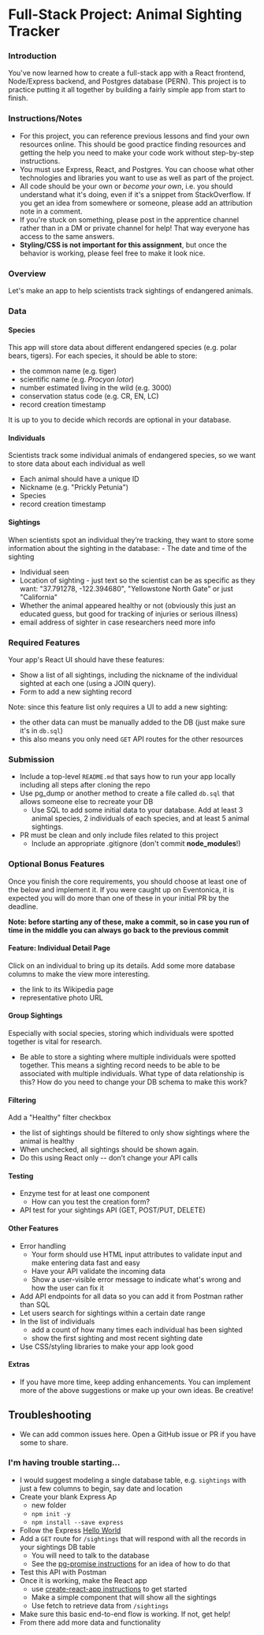 # Full-Stack Project: Animal Sighting Tracker

### Introduction
You've now learned how to create a full-stack app with a React frontend, Node/Express backend, and Postgres database (PERN). This project is to practice putting it all together by building a fairly simple app from start to finish.

### Instructions/Notes
- For this project, you can reference previous lessons and find your own resources online. This should be good practice finding resources and getting the help you need to make your code work without step-by-step instructions.
- You must use Express, React, and Postgres. You can choose what other technologies and libraries you want to use as well as part of the project.
- All code should be your own or _become your own_, i.e. you should understand what it's doing, even if it's a snippet from StackOverflow. If you get an idea from somewhere or someone, please add an attribution note in a comment.
- If you're stuck on something, please post in the apprentice channel rather than in a DM or private channel for help! That way everyone has access to the same answers.
- **Styling/CSS is not important for this assignment**, but once the behavior is working, please feel free to make it look nice.

### Overview
Let's make an app to help scientists track sightings of endangered animals. 

### Data

#### Species
This app will store data about different endangered species (e.g. polar bears, tigers). For each species, it should be able to store:
- the common name (e.g. tiger)
- scientific name (e.g. _Procyon lotor_)
- number estimated living in the wild (e.g. 3000)
- conservation status code (e.g. CR, EN, LC) 
- record creation timestamp

It is up to you to decide which records are optional in your database.

#### Individuals
Scientists track some individual animals of endangered species, so we want to store data about each individual as well
- Each animal should have a unique ID
- Nickname (e.g. "Prickly Petunia")
- Species
- record creation timestamp

#### Sightings
When scientists spot an individual they’re tracking, they want to store some information about the sighting in the database: - The date and time of the sighting
- Individual seen
- Location of sighting - just text so the scientist can be as specific as they want: "37.791278, -122.394680", "Yellowstone North Gate" or just "California"
- Whether the animal appeared healthy or not (obviously this just an educated guess, but good for tracking of injuries or serious illness)
- email address of sighter in case researchers need more info

### Required Features
Your app's React UI should have these features:
- Show a list of all sightings, including the nickname of the individual sighted at each one (using a JOIN query).
- Form to add a new sighting record

Note: since this feature list only requires a UI to add a new sighting:
- the other data can must be manually added to the DB (just make sure it's in `db.sql`)
- this also means you only need `GET` API routes for the other resources

### Submission
- Include a top-level `README.md` that says how to run your app locally including all steps after cloning the repo 
- Use pg_dump or another method to create a file called `db.sql` that allows someone else to recreate your DB
  - Use SQL to add some initial data to your database. Add at least 3 animal species, 2 individuals of each species, and at least 5 animal sightings.
- PR must be clean and only include files related to this project
  - Include an appropriate .gitignore (don't commit **node_modules**!)

### Optional Bonus Features
Once you finish the core requirements, you should choose at least one of the below and implement it. If you were caught up on Eventonica, it is expected you will do more than one of these in your initial PR by the deadline.

**Note: before starting any of these, make a commit, so in case you run of time in the middle you can always go back to the previous commit**

#### Feature: Individual Detail Page

Click on an individual to bring up its details. Add some more database columns to make the view more interesting.
- the link to its Wikipedia page
- representative photo URL

#### Group Sightings

Especially with social species, storing which individuals were spotted together is vital for research.
- Be able to store a sighting where multiple individuals were spotted together. This means a sighting record needs to be able to be associated with multiple individuals. What type of data relationship is this? How do you need to change your DB schema to make this work?

#### Filtering
Add a "Healthy" filter checkbox
- the list of sightings should be filtered to only show sightings where the animal is healthy
- When unchecked, all sightings should be shown again. 
- Do this using React only -- don’t change your API calls

#### Testing
- Enzyme test for at least one component
  - How can you test the creation form?
- API test for your sightings API (GET, POST/PUT, DELETE)

#### Other Features
- Error handling
  - Your form should use HTML input attributes to validate input and make entering data fast and easy
  - Have your API validate the incoming data
  - Show a user-visible error message to indicate what's wrong and how the user can fix it
- Add API endpoints for all data so you can add it from Postman rather than SQL
- Let users search for sightings within a certain date range
- In the list of individuals
  - add a count of how many times each individual has been sighted
  - show the first sighting and most recent sighting date
- Use CSS/styling libraries to make your app look good

#### Extras
- If you have more time, keep adding enhancements. You can implement more of the above suggestions or make up your own ideas. Be creative!

## Troubleshooting
- We can add common issues here. Open a GitHub issue or PR if you have some to share.

### I'm having trouble starting...

- I would suggest modeling a single database table, e.g. `sightings` with just a few columns to begin, say date and location
- Create your blank Express Ap
  - new folder
  - `npm init -y`
  - `npm install --save express`
- Follow the Express [Hello World](https://expressjs.com/en/starter/hello-world.html)
- Add a `GET` route for `/sightings` that will respond with all the records in your sightings DB table
  - You will need to talk to the database
  - See the [pg-promise instructions](https://expressjs.com/en/guide/database-integration.html#postgresql) for an idea of how to do that
- Test this API with Postman
- Once it is working, make the React app
  - use [create-react-app instructions](https://github.com/Techtonica/curriculum/blob/master/projects/eventonica/eventonica-react.md#step-2-set-up-react-app) to get started
  - Make a simple component that will show all the sightings
  - Use fetch to retrieve data from `/sightings`
- Make sure this basic end-to-end flow is working. If not, get help!
- From there add more data and functionality

